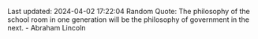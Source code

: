 Last updated: 2024-04-02 17:22:04
Random Quote: The philosophy of the school room in one generation will be the philosophy of government in the next. - Abraham Lincoln